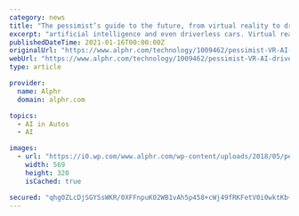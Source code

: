 ```yaml
---
category: news
title: "The pessimist’s guide to the future, from virtual reality to driverless cars"
excerpt: "artificial intelligence and even driverless cars. Virtual reality headsets have long been the next big thing, but that’s not based on anything approaching reality. At the beginning of 2017 ..."
publishedDateTime: 2021-01-16T00:00:00Z
originalUrl: "https://www.alphr.com/technology/1009462/pessimist-VR-AI-driverless-cars-bitcoin-blockchain"
webUrl: "https://www.alphr.com/technology/1009462/pessimist-VR-AI-driverless-cars-bitcoin-blockchain"
type: article

provider:
  name: Alphr
  domain: alphr.com

topics:
  - AI in Autos
  - AI

images:
  - url: "https://i0.wp.com/www.alphr.com/wp-content/uploads/2018/05/pessimists_guide_to_the_future.jpg?fit=569%2C320&ssl=1"
    width: 569
    height: 320
    isCached: true

secured: "qhg0ZLcDjSGYSsWKR/0XFFnpuK02WB1vAh5p458+cWj49fRKFetV0i0wktKb+S1NZjScrACeo3YZ2xYIu6h51q7koNWGms5O1zKX6ug7+4WEix/DGReewFPKyGXMwSNvs4mk6gRQUa7hhmgBprQMW4upCLVxuGNIIzMSVg89UzcbEp265ugwQXfMuzmoAFIOUttFRxx1YmrDDkIf3vfw5w2BL3g4sKJwO8ntLDTQ691GLlvpHA0X87Hrnu4YZ/gvZbnClyIcKddA/7GRmu/Py3diPJ/G9lcVLlfkl9YT8l6cqWo6OHbqicrmeZeT8uVCEvJnupTPcWeLx5jdY+DNyPMmbOUEOTbCOgHKlTea3BQ=;tMwBMlzPB3RLyPMA3iCUyg=="
---
```



